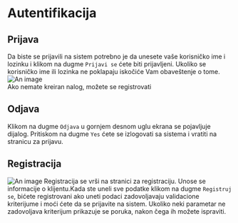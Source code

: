 # Autentifikacija
## Prijava
Da biste se prijavili na sistem potrebno je da unesete vaše korisničko ime i lozinku i klikom na dugme `Prijavi se` ćete biti prijavljeni. Ukoliko se korisničko ime ili lozinka ne poklapaju iskočiće Vam obaveštenje o tome.<br/>
![An image](/login.jpg)<br/>
Ako nemate kreiran nalog, možete se registrovati
## Odjava
Klikom na dugme `Odjava` u gornjem desnom uglu ekrana se pojavljuje dijalog. Pritiskom na dugme `Yes` ćete se izlogovati sa sistema i vratiti na stranicu za prijavu.
## Registracija
![An image](/registration.jpg)
Registracija se vrši na stranici za registraciju. Unose se informacije o klijentu.Kada ste uneli sve podatke klikom na dugme `Registruj se`, bićete registrovani ako uneti podaci zadovoljavaju validacione kriterijume i moći ćete da se prijavite na sistem. Ukoliko neki parametar ne zadovoljava kriterijum prikazuje se poruka, nakon čega ih možete ispraviti.

<br />
<br />
<br />
<br />
<br />
<br />